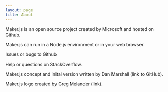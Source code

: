 ```yaml
---
layout: page
title: About
---
```


Maker.js is an open source project created by Microsoft and hosted on Github.

Maker.js can run in a Node.js environment or in your web browser.



Issues or bugs to Github

Help or questions on StackOverflow.

Maker.js concept and inital version written by Dan Marshall (link to GitHub).

Maker.js logo created by Greg Melander (link).
